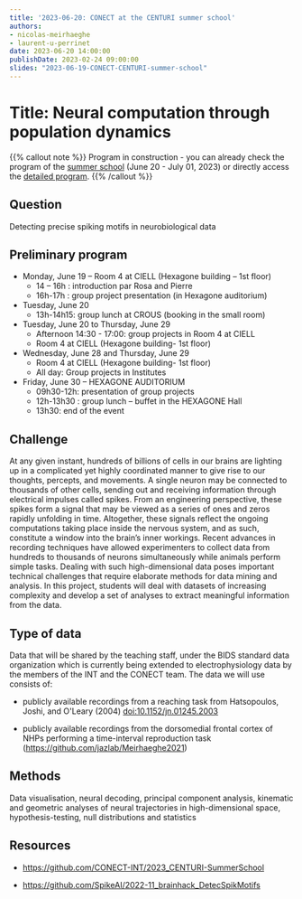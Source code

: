 ```yaml
---
title: '2023-06-20: CONECT at the CENTURI summer school'
authors:
- nicolas-meirhaeghe
- laurent-u-perrinet
date: 2023-06-20 14:00:00
publishDate: 2023-02-24 09:00:00
slides: "2023-06-19-CONECT-CENTURI-summer-school"
---
```


# Title: Neural computation through population dynamics

{{% callout note %}}
Program in construction - you can already check the program of the [summer school](https://centuri-livingsystems.org/centuri-summer-school-2023/) (June 20 - July 01, 2023) or directly access the [detailed program](https://centuri-livingsystems.org/wp-content/uploads/2018/02/SUMMER-SCHOOL-program-2023.pdf).
{{% /callout %}}

## Question

Detecting precise spiking motifs in neurobiological data

## Preliminary program


* Monday, June 19 – Room 4 at CIELL (Hexagone building – 1st floor)
  * 14 – 16h : introduction par Rosa and Pierre 
  * 16h-17h : group project presentation (in Hexagone auditorium) 
* Tuesday, June 20
  * 13h-14h15: group lunch at CROUS (booking in the small room)
* Tuesday, June 20 to Thursday, June 29 
  * Afternoon 14:30 - 17:00: group projects in Room 4 at CIELL
  * Room 4 at CIELL (Hexagone building- 1st floor)
* Wednesday, June 28 and Thursday, June 29
  * Room 4 at CIELL (Hexagone building- 1st floor)
  * All day: Group projects in Institutes
* Friday, June 30 – HEXAGONE AUDITORIUM
  * 09h30-12h: presentation of group projects
  * 12h-13h30 : group lunch – buffet in the HEXAGONE Hall
  * 13h30: end of the event


## Challenge

At any given instant, hundreds of billions of cells in our brains are lighting up in a complicated yet highly coordinated manner to give rise to our thoughts, percepts, and movements. A single neuron may be connected to thousands of other cells, sending out and receiving information through electrical impulses called spikes. From an engineering perspective, these spikes form a signal that may be viewed as a series of ones and zeros rapidly unfolding in time. Altogether, these signals reflect the ongoing computations taking place inside the nervous system, and as such, constitute a window into the brain’s inner workings. Recent advances in recording techniques have allowed experimenters to collect data from hundreds to thousands of neurons simultaneously while animals perform simple tasks. Dealing with such high-dimensional data poses important technical challenges that require elaborate methods for data mining and analysis. In this project, students will deal with datasets of increasing complexity and develop a set of analyses to extract meaningful information from the data.

## Type of data

Data that will be shared by the teaching staff, under the BIDS standard data organization which is currently being extended to electrophysiology data by the members of the INT and the CONECT team. The data we will use consists of:

- publicly available recordings from a reaching task from Hatsopoulos, Joshi, and O'Leary (2004) [doi:10.1152/jn.01245.2003](https://journals.physiology.org/doi/full/10.1152/jn.01245.2003)

- publicly available recordings from the dorsomedial frontal cortex of NHPs performing a time-interval reproduction task (https://github.com/jazlab/Meirhaeghe2021)

## Methods

Data visualisation, neural decoding, principal component analysis, kinematic and geometric analyses of neural trajectories in high-dimensional space, hypothesis-testing, null distributions and statistics


## Resources

* https://github.com/CONECT-INT/2023_CENTURI-SummerSchool

* https://github.com/SpikeAI/2022-11_brainhack_DetecSpikMotifs
